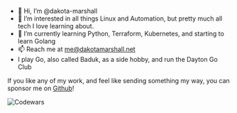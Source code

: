 - 👋 Hi, I’m @dakota-marshall
- 👀 I’m interested in all things Linux and Automation, but pretty much all tech I love learning about.
- 🌱 I’m currently learning Python, Terraform, Kubernetes, and starting to learn Golang
- 📫 Reach me at me@dakotamarshall.net
- I play Go, also called Baduk, as a side hobby, and run the Dayton Go Club

If you like any of my work, and feel like sending something my way, you can sponsor me on [Github](https://github.com/sponsors/dakota-marshall)!

![Codewars](https://github.r2v.ch/codewars?user=dakota-marshall&stroke=%23BB432C)
<!---
dakota-marshall/dakota-marshall is a ✨ special ✨ repository because its `README.md` (this file) appears on your GitHub profile.
You can click the Preview link to take a look at your changes.
--->
